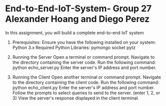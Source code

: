 # End-to-End-IoT-System- Group 27 Alexander Hoang and Diego Perez
In this assignment, you will build a complete end-to-end IoT system 

1. Prerequisites:
Ensure you have the following installed on your system:
Python 3.x
Required Python Libraries:
pymongo
socket
pytz

2. Running the Server
Open a terminal or command prompt.
Navigate to the directory containing the server code.
Run the following command:
python echo_server.py
Enter the server's IP address and port number.

3. Running the Client
Open another terminal or command prompt.
Navigate to the directory containing the client code.
Run the following command:
python echo_client.py
Enter the server's IP address and port number.
Follow the prompts to select queries to send to the server. (enter 1, 2, or 3)
View the server's response displayed in the client terminal.
